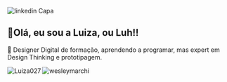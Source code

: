 

![linkedin Capa](https://github.com/user-attachments/assets/56d58711-edad-45d0-9f26-5dcc8e8dfa36)
<h2>👋Olá, eu sou a Luiza, ou Luh!!</h2>

🌱 Designer Digital de formação, aprendendo a programar, mas expert em Design Thinking e prototipagem.

<div>
  <p>
    <img align="left" src="https://github-readme-stats.vercel.app/api?username=Luiza027&show_icons=true&locale=en" alt="Luiza027" />
  </p>
  <p>
     <img align="left" src="https://github-readme-stats.vercel.app/api/top-langs?username=Luiza027&show_icons=true&locale=en&layout=compact" alt="wesleymarchi" />
  </p><br />
</div>
<br><br><br><br><br><br><br><br>
<!--📫 My portfolio [Behance](https://www.behance.net/luizamoraes8)-->


<!---
Luiza027/Luiza027 is a ✨ special ✨ repository because its `README.md` (this file) appears on your GitHub profile.
You can click the Preview link to take a look at your changes.
--->

<!--## Languages and Tools:

<p align="left"> 
  
  <a href="https://dotnet.microsoft.com/" target="_blank" rel="noreferrer"> 
    <img src="icons/dotnet.svg" alt="Dot Net" width="40" height="40" /> 
  </a> 
  <a href="https://www.java.com" target="_blank" rel="noreferrer"> 
    <img src="icons/java.svg" alt="Java" width="40" height="40" /> 
  </a> 
  <a href="https://www.python.org" target="_blank" rel="noreferrer"> 
    <img src="icons/python.svg" alt="Python" width="40" height="40" /> 
  </a> 
  <a href="https://pandas.pydata.org/" target="_blank" rel="noreferrer"> 
    <img src="icons/pandas.svg" alt="Pandas" width="80" height="40" /> 
  </a> 
  <a href="https://keras.io/" target="_blank" rel="noreferrer"> 
    <img src="icons/keraslogo.png" alt="Keras" width="40" height="40" /> 
  </a> 
  <a href="https://www.tensorflow.org" target="_blank" rel="noreferrer"> 
    <img src="icons/tensorflow.svg" alt="TensorFlow" width="40" height="40" /> 
  </a> 
  <a href="https://www.r-project.org/" target="_blank" rel="noreferrer"> 
    <img src="icons/r.svg" alt="R" width="50" height="40" /> 
  </a> 
  <a href="https://www.w3.org/html/" target="_blank" rel="noreferrer"> 
    <img src="icons/html5.svg" alt="HTML5" width="40" height="40" /> 
  </a>
   <a href="https://www.w3.org/html/" target="_blank" rel="noreferrer"> 
    <img src="icons/html5.svg" alt="HTML5" width="40" height="40" /> 
  </a>
  <a href="https://www.adobe.com/za/products/premiere.html" target="_blank" rel="noreferrer"> 
    <img src="icons/Figma.svg" alt="Figma" width="40" height="40" /> 
  </a> 
  <a href="https://www.adobe.com/products/illustrator.html" target="_blank" rel="noreferrer"> 
    <img src="icons/illustrator.svg" alt="Adobe Illustrator" width="40" height="40" /> 
  </a>
</p>
-->
